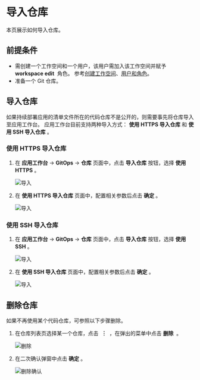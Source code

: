 # 导入仓库

本页展示如何导入仓库。

## 前提条件

- 需创建一个工作空间和一个用户，该用户需加入该工作空间并赋予  **workspace edit**  角色。
  参考[创建工作空间](../../../ghippo/user-guide/workspace/workspace.md)、[用户和角色](../../../ghippo/user-guide/access-control/user.md)。
- 准备一个 Git 仓库。

## 导入仓库

如果持续部署应用的清单文件所在的代码仓库不是公开的，则需要事先将仓库导入至应用工作台。
应用工作台目前支持两种导入方式： **使用 HTTPS 导入仓库**  和 **使用 SSH 导入仓库** 。

### 使用 HTTPS 导入仓库

1. 在 **应用工作台**  ->  **GitOps**  ->  **仓库**  页面中，点击 **导入仓库** 按钮，选择 **使用 HTTPS** 。

    ![导入](https://docs.daocloud.io/daocloud-docs-images/docs/amamba/images/import01.png)

2. 在 **使用 HTTPS 导入仓库** 页面中，配置相关参数后点击 **确定** 。

    ![导入](https://docs.daocloud.io/daocloud-docs-images/docs/amamba/images/import02.png)

### 使用 SSH 导入仓库

1. 在 **应用工作台**  ->  **GitOps**  ->  **仓库**  页面中，点击 **导入仓库** 按钮，选择 **使用 SSH** 。

    ![导入](https://docs.daocloud.io/daocloud-docs-images/docs/amamba/images/import01.png)

2. 在 **使用 SSH 导入仓库** 页面中，配置相关参数后点击 **确定** 。

    ![导入](https://docs.daocloud.io/daocloud-docs-images/docs/amamba/images/import03.png)

## 删除仓库

如果不再使用某个代码仓库，可参照以下步骤删除。

1. 在仓库列表页选择某一个仓库，点击  **︙**  ，在弹出的菜单中点击 **删除**  。

    ![删除](https://docs.daocloud.io/daocloud-docs-images/docs/amamba/images/import04.png)

2. 在二次确认弹窗中点击 **确定** 。

    ![删除确认](https://docs.daocloud.io/daocloud-docs-images/docs/amamba/images/import05.png)
